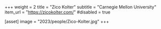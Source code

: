 +++
weight = 2
title = "Zico Kolter"
subtitle = "Carnegie Mellon University"
item_url = "https://zicokolter.com/"
#disabled = true

[asset]
  image = "2023/people/Zico-Kolter.jpg"
+++